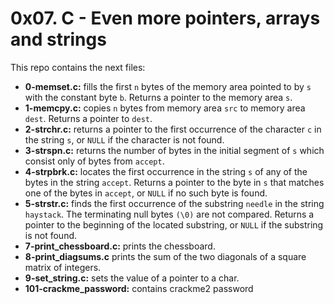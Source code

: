 # 0x07. C - Even more pointers, arrays and strings

This repo contains the next files:
* **0-memset.c:**  fills the first `n` bytes of the memory area pointed to by `s` with the constant byte `b`. Returns a pointer to the memory area `s`.
* **1-memcpy.c:**  copies `n` bytes from memory area `src` to memory area `dest`. Returns a pointer to `dest`.
* **2-strchr.c:** returns a pointer to the first occurrence of the character `c` in the string `s`, or `NULL` if the character is not found.
* **3-strspn.c:** returns the number of bytes in the initial segment of `s` which consist only of bytes from `accept`.
* **4-strpbrk.c:** locates the first occurrence in the string `s` of any of the bytes in the string `accept`. Returns a pointer to the byte in `s` that matches one of the bytes in `accept`, or `NULL` if no such byte is found.
* **5-strstr.c:** finds the first occurrence of the substring `needle` in the string `haystack`. The terminating null bytes `(\0)` are not compared. Returns a pointer to the beginning of the located substring, or `NULL` if the substring is not found.
* **7-print_chessboard.c:** prints the chessboard.
* **8-print_diagsums.c** prints the sum of the two diagonals of a square matrix of integers.
* **9-set_string.c:** sets the value of a pointer to a char.
* **101-crackme_password:** contains crackme2 password
